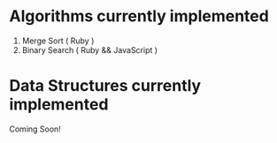 # Algorithms currently implemented

1. Merge Sort ( Ruby )
2. Binary Search ( Ruby && JavaScript )


# Data Structures currently implemented

Coming Soon!
